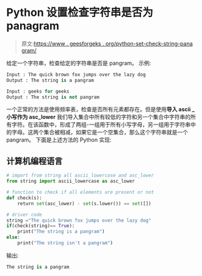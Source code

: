# Python 设置检查字符串是否为 panagram

> 原文:[https://www . geesforgeks . org/python-set-check-string-pana gram/](https://www.geeksforgeeks.org/python-set-check-string-panagram/)

给定一个字符串，检查给定的字符串是否是 pangram。
示例:

```py
Input : The quick brown fox jumps over the lazy dog
Output : The string is a pangram

Input : geeks for geeks
Output : The string is not pangram
```

一个正常的方法是使用频率表，检查是否所有元素都存在。但是使用**导入 ascii _ 小写作为 asc_lower** 我们导入集合中所有较低的字符和另一个集合中字符串的所有字符。在该函数中，形成了两组-一组用于所有小写字母，另一组用于字符串中的字母。这两个集合被相减，如果它是一个空集合，那么这个字符串就是一个 pangram。
下面是上述方法的 Python 实现:

## 计算机编程语言

```py
# import from string all ascii_lowercase and asc_lower
from string import ascii_lowercase as asc_lower

# function to check if all elements are present or not
def check(s):
    return set(asc_lower) - set(s.lower()) == set([])

# driver code
string ="The quick brown fox jumps over the lazy dog"
if(check(string)== True):
    print("The string is a pangram")
else:
    print("The string isn't a pangram")
```

输出:

```py
The string is a pangram
```
